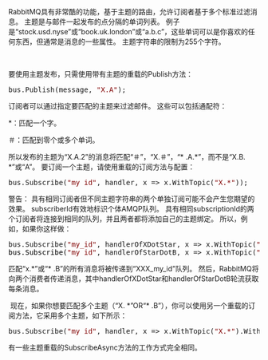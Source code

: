 <p>RabbitMQ具有非常酷的功能，基于主题的路由，允许订阅者基于多个标准过滤消息。 主题是与邮件一起发布的点分隔的单词列表。 例子是&ldquo;stock.usd.nyse&rdquo;或&ldquo;book.uk.london&rdquo;或&ldquo;a.b.c&rdquo;，这些单词可以是你喜欢的任何东西，但通常是消息的一些属性。 主题字符串的限制为255个字符。</p>
<p>&nbsp;</p>
<p>要使用主题发布，只需使用带有主题的重载的Publish方法：</p>
<div class="cnblogs_code">
<pre>bus.Publish(message, <span style="color: #800000;">"</span><span style="color: #800000;">X.A</span><span style="color: #800000;">"</span>);</pre>
</div>
<p>订阅者可以通过指定要匹配的主题来过滤邮件。 这些可以包括通配符：</p>
<p>*：匹配一个字。</p>
<p>＃：匹配到零个或多个单词。</p>
<p>所以发布的主题为&ldquo;X.A.2&rdquo;的消息将匹配&ldquo;＃&rdquo;，&ldquo;X.＃&rdquo;，&ldquo;* .A.*&rdquo;，而不是&ldquo;X.B. *&rdquo;或&ldquo;A&rdquo;。 要订阅一个主题，请使用重载的订阅方法与配置：</p>
<div class="cnblogs_code">
<pre>bus.Subscribe(<span style="color: #800000;">"</span><span style="color: #800000;">my_id</span><span style="color: #800000;">"</span>, handler, x =&gt; x.WithTopic(<span style="color: #800000;">"</span><span style="color: #800000;">X.*</span><span style="color: #800000;">"</span>));</pre>
</div>
<p>警告： 具有相同订阅者但不同主题字符串的两个单独订阅可能不会产生您期望的效果。 subscriberId有效地标识个体AMQP队列。 具有相同subscriptionId的两个订阅者将连接到相同的队列，并且两者都将添加自己的主题绑定。 所以，例如，如果你这样做：</p>
<div class="cnblogs_code">
<pre>bus.Subscribe(<span style="color: #800000;">"</span><span style="color: #800000;">my_id</span><span style="color: #800000;">"</span>, handlerOfXDotStar, x =&gt; x.WithTopic(<span style="color: #800000;">"</span><span style="color: #800000;">X.*</span><span style="color: #800000;">"</span><span style="color: #000000;">));
bus.Subscribe(</span><span style="color: #800000;">"</span><span style="color: #800000;">my_id</span><span style="color: #800000;">"</span>, handlerOfStarDotB, x =&gt; x.WithTopic(<span style="color: #800000;">"</span><span style="color: #800000;">*.B</span><span style="color: #800000;">"</span>));</pre>
</div>
<p>匹配&ldquo;x.*&rdquo;或&ldquo;* .B&rdquo;的所有消息将被传递到&ldquo;XXX_my_id&rdquo;队列。 然后，RabbitMQ将向两个消费者传递消息，其中handlerOfXDotStar和handlerOfStarDotB轮流获取每条消息。</p>
<p>&nbsp;现在，如果你想要匹配多个主题（&ldquo;X. *&rdquo;OR&ldquo;* .B&rdquo;），你可以使用另一个重载的订阅方法，它采用多个主题，如下所示：</p>
<div class="cnblogs_code">
<pre>bus.Subscribe(<span style="color: #800000;">"</span><span style="color: #800000;">my_id</span><span style="color: #800000;">"</span>, handler, x =&gt; x.WithTopic(<span style="color: #800000;">"</span><span style="color: #800000;">X.*</span><span style="color: #800000;">"</span>).WithTopic(<span style="color: #800000;">"</span><span style="color: #800000;">*.B</span><span style="color: #800000;">"</span>));</pre>
</div>
<p>有一些主题重载的SubscribeAsync方法的工作方式完全相同。</p>
